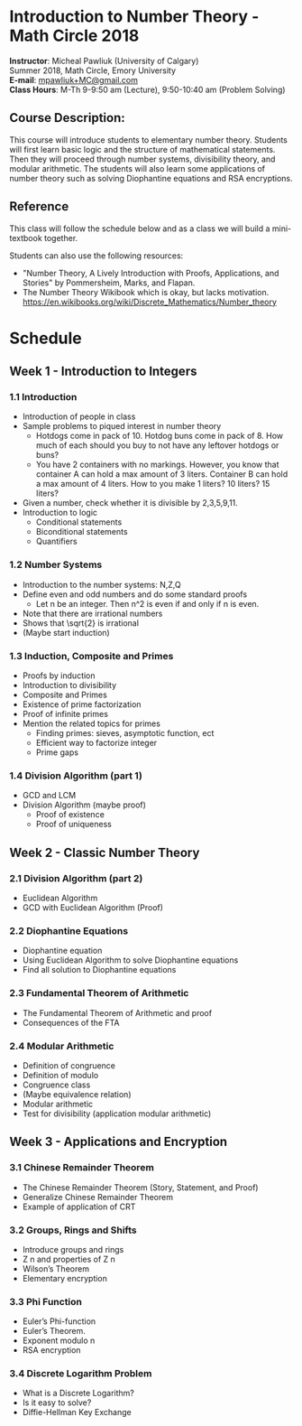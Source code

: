 # Introduction to Number Theory - Math Circle 2018

**Instructor**: Micheal Pawliuk (University of Calgary)       
Summer 2018, Math Circle, Emory University       
**E-mail**: mpawliuk+MC@gmail.com    
**Class Hours**: M-Th 9-9:50 am (Lecture), 9:50-10:40 am (Problem Solving)

## Course Description:

This course will introduce students to elementary number theory. Students will first learn
basic logic and the structure of mathematical statements. Then they will proceed through 
number systems, divisibility theory, and modular arithmetic. The students will also learn some
applications of number theory such as solving Diophantine equations and RSA encryptions.

## Reference

This class will follow the schedule below and as a class we will build a mini-textbook together.

Students can also use the following resources:

* "Number Theory, A Lively Introduction with Proofs, Applications, and Stories" by Pommersheim, Marks, and Flapan.
* The Number Theory Wikibook which is okay, but lacks motivation. https://en.wikibooks.org/wiki/Discrete_Mathematics/Number_theory

# Schedule

## Week 1 - Introduction to Integers

### 1.1 Introduction

* Introduction of people in class
* Sample problems to piqued interest in number theory
	* Hotdogs come in pack of 10. Hotdog buns come in pack of 8. How much of each
should you buy to not have any leftover hotdogs or buns?
	* You have 2 containers with no markings. However, you know that container A can
hold a max amount of 3 liters. Container B can hold a max amount of 4 liters. How to
you make 1 liters? 10 liters? 15 liters?
* Given a number, check whether it is divisible by 2,3,5,9,11.
* Introduction to logic
	* Conditional statements
	* Biconditional statements
	* Quantifiers

### 1.2 Number Systems

* Introduction to the number systems: N,Z,Q
* Define even and odd numbers and do some standard proofs
	* Let n be an integer. Then n^2 is even if and only if n is even.
* Note that there are irrational numbers
* Shows that \sqrt{2} is irrational
* (Maybe start induction)

### 1.3 Induction, Composite and Primes

* Proofs by induction
* Introduction to divisibility
* Composite and Primes
* Existence of prime factorization
* Proof of infinite primes
* Mention the related topics for primes
	* Finding primes: sieves, asymptotic function, ect
	* Efficient way to factorize integer
	* Prime gaps

### 1.4 Division Algorithm (part 1)

* GCD and LCM
* Division Algorithm (maybe proof)
	* Proof of existence
	* Proof of uniqueness

## Week 2 - Classic Number Theory

### 2.1 Division Algorithm (part 2)

* Euclidean Algorithm
* GCD with Euclidean Algorithm (Proof)


### 2.2 Diophantine Equations

* Diophantine equation
* Using Euclidean Algorithm to solve Diophantine equations
* Find all solution to Diophantine equations

### 2.3 Fundamental Theorem of Arithmetic

* The Fundamental Theorem of Arithmetic and proof
* Consequences of the FTA

### 2.4 Modular Arithmetic

* Definition of congruence
* Definition of modulo
* Congruence class
* (Maybe equivalence relation)
* Modular arithmetic
* Test for divisibility (application modular arithmetic)

## Week 3 - Applications and Encryption

### 3.1 Chinese Remainder Theorem

* The Chinese Remainder Theorem (Story, Statement, and Proof)
* Generalize Chinese Remainder Theorem
* Example of application of CRT

### 3.2 Groups, Rings and Shifts

* Introduce groups and rings
* Z n and properties of Z n
* Wilson’s Theorem
* Elementary encryption

### 3.3 Phi Function

* Euler’s Phi-function
* Euler’s Theorem.
* Exponent modulo n
* RSA encryption

### 3.4 Discrete Logarithm Problem

* What is a Discrete Logarithm?
* Is it easy to solve?
* Diffie-Hellman Key Exchange
